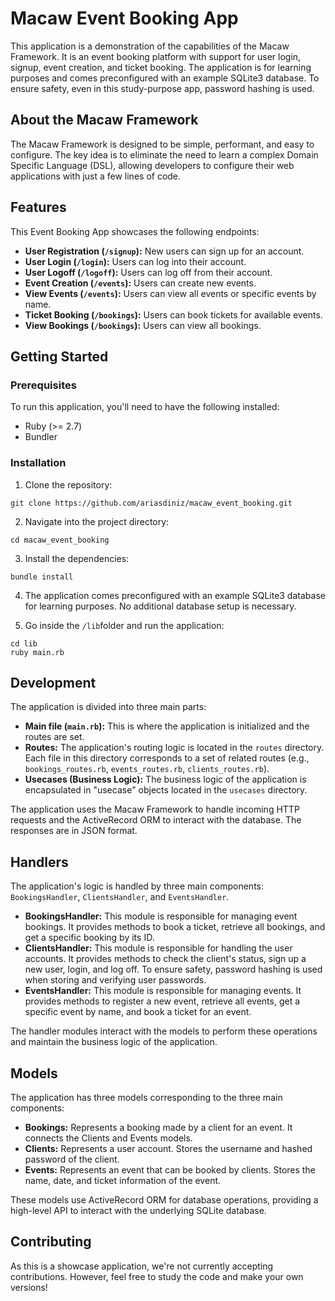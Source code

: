 # Macaw Event Booking App

This application is a demonstration of the capabilities of the Macaw Framework. It is an event booking platform with support for user login, signup, event creation, and ticket booking. The application is for learning purposes and comes preconfigured with an example SQLite3 database. To ensure safety, even in this study-purpose app, password hashing is used.

## About the Macaw Framework

The Macaw Framework is designed to be simple, performant, and easy to configure. The key idea is to eliminate the need to learn a complex Domain Specific Language (DSL), allowing developers to configure their web applications with just a few lines of code.

## Features

This Event Booking App showcases the following endpoints:

- **User Registration (`/signup`):** New users can sign up for an account.
- **User Login (`/login`):** Users can log into their account.
- **User Logoff (`/logoff`):** Users can log off from their account.
- **Event Creation (`/events`):** Users can create new events.
- **View Events (`/events`):** Users can view all events or specific events by name.
- **Ticket Booking (`/bookings`):** Users can book tickets for available events.
- **View Bookings (`/bookings`):** Users can view all bookings.

## Getting Started

### Prerequisites

To run this application, you'll need to have the following installed:

- Ruby (>= 2.7)
- Bundler

### Installation

1. Clone the repository:

```
git clone https://github.com/ariasdiniz/macaw_event_booking.git
```

2. Navigate into the project directory:

```
cd macaw_event_booking
```

3. Install the dependencies:

```
bundle install
```

4. The application comes preconfigured with an example SQLite3 database for learning purposes. No additional database setup is necessary.

5. Go inside the `/lib`folder and run the application:

```
cd lib
ruby main.rb
```

## Development

The application is divided into three main parts:

- **Main file (`main.rb`):** This is where the application is initialized and the routes are set.
- **Routes:** The application's routing logic is located in the `routes` directory. Each file in this directory corresponds to a set of related routes (e.g., `bookings_routes.rb`, `events_routes.rb`, `clients_routes.rb`).
- **Usecases (Business Logic):** The business logic of the application is encapsulated in "usecase" objects located in the `usecases` directory.

The application uses the Macaw Framework to handle incoming HTTP requests and the ActiveRecord ORM to interact with the database. The responses are in JSON format.

## Handlers

The application's logic is handled by three main components: `BookingsHandler`, `ClientsHandler`, and `EventsHandler`.

- **BookingsHandler:** This module is responsible for managing event bookings. It provides methods to book a ticket, retrieve all bookings, and get a specific booking by its ID.
- **ClientsHandler:** This module is responsible for handling the user accounts. It provides methods to check the client's status, sign up a new user, login, and log off. To ensure safety, password hashing is used when storing and verifying user passwords.
- **EventsHandler:** This module is responsible for managing events. It provides methods to register a new event, retrieve all events, get a specific event by name, and book a ticket for an event.

The handler modules interact with the models to perform these operations and maintain the business logic of the application.

## Models

The application has three models corresponding to the three main components:

- **Bookings:** Represents a booking made by a client for an event. It connects the Clients and Events models.
- **Clients:** Represents a user account. Stores the username and hashed password of the client.
- **Events:** Represents an event that can be booked by clients. Stores the name, date, and ticket information of the event.

These models use ActiveRecord ORM for database operations, providing a high-level API to interact with the underlying SQLite database.

## Contributing

As this is a showcase application, we're not currently accepting contributions. However, feel free to study the code and make your own versions!
